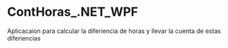 # ContHoras_.NET_WPF
Aplicacaion para calcular la diferiencia de horas y llevar la cuenta de estas diferiencias
